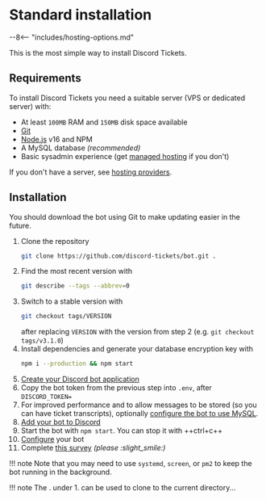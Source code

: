 # Standard installation

<!-- do not delete -->
--8<-- "includes/hosting-options.md"
<!-- /do not delete -->

This is the most simple way to install Discord Tickets.

## Requirements

To install Discord Tickets you need a suitable server (VPS or dedicated server) with:

- At least `100MB` RAM and `150MB` disk space available
- [Git](https://git-scm.com/)
- [Node.js](https://nodejs.org/) v16 and NPM
- A MySQL database *(recommended)*
- Basic sysadmin experience (get [managed hosting](/managed) if you don't)

If you don't have a server, see [hosting providers](/getting-started#hosting-providers).

## Installation

You should download the bot using Git to make updating easier in the future. 

1. Clone the repository
	```bash
	git clone https://github.com/discord-tickets/bot.git .
	```
2. Find the most recent version with
	```bash
	git describe --tags --abbrev=0
	```
3. Switch to a stable version with
	```bash
	git checkout tags/VERSION
	```
	after replacing `VERSION` with the version from step 2 (e.g. `git checkout tags/v3.1.0`)
4. Install dependencies and generate your database encryption key with
	```bash
	npm i --production && npm start
	```
5. [Create your Discord bot application](/getting-your-bot-token)
6. Copy the bot token from the previous step into `.env`, after `DISCORD_TOKEN=`
7. For improved performance and to allow messages to be stored (so you can have ticket transcripts), optionally [configure the bot to use MySQL](/using-mysql).
8. [Add your bot to Discord](/invite-url-generator)
9. Start the bot with `npm start`. You can stop it with ++ctrl+c++
10. [Configure](/configuration/categories/) your bot
11. Complete [this survey](https://forms.office.com/r/LE1UbheBTm) *(please :slight_smile:)*

!!! note
	Note that you may need to use `systemd`, `screen`, or `pm2` to keep the bot running in the background.

!!! note
	The . under 1. can be used to clone to the current directory...
